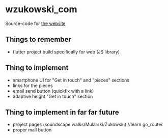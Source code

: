 # wzukowski_com

Source-code for [the website](https://wzukowski.com)

## Things to remember

- flutter project build specifically for web (JS library)

## Thing to implement

- smartphone UI for "Get in touch" and "pieces" sections
- links for the pieces
- email send button (quickfix with a link)
- adaptive height "Get in touch" section

## Thing to implement in far far future

- project pages (soundscape walks/Mularski/Żukowski) //learn go_router
- proper mail button